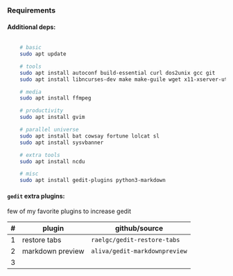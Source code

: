 ### Requirements

#### Additional deps:
```sh

	# basic
	sudo apt update

	# tools
	sudo apt install autoconf build-essential curl dos2unix gcc git
	sudo apt install libncurses-dev make make-guile wget x11-xserver-utils

	# media
	sudo apt install ffmpeg

	# productivity
	sudo apt install gvim

	# parallel universe
	sudo apt install bat cowsay fortune lolcat sl
	sudo apt install sysvbanner

	# extra tools
	sudo apt install ncdu

	# misc
	sudo apt install gedit-plugins python3-markdown
```
#### `gedit` extra plugins:

few of my favorite plugins to increase gedit

|#|plugin|github/source
|-|-|-
|1|restore tabs|`raelgc/gedit-restore-tabs`
|2|markdown preview|`aliva/gedit-markdownpreview`
|3|   |   |   |   |
